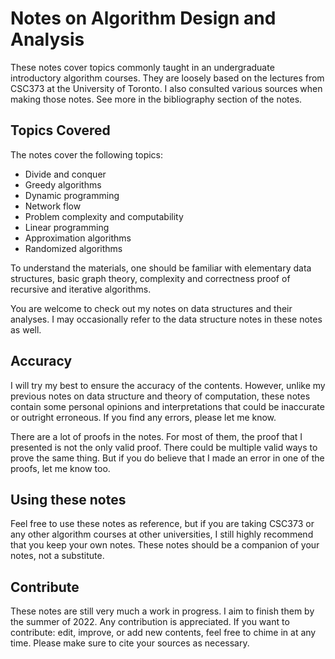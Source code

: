 # Notes on Algorithm Design and Analysis

These notes cover topics commonly taught in an undergraduate introductory algorithm courses. They are loosely based on the lectures from CSC373 at the University of Toronto. I also consulted various sources when making those notes. See more in the bibliography section of the notes.

## Topics Covered

The notes cover the following topics:

- Divide and conquer
- Greedy algorithms
- Dynamic programming
- Network flow
- Problem complexity and computability
- Linear programming
- Approximation algorithms
- Randomized algorithms

To understand the materials, one should be familiar with elementary data structures, basic graph theory, complexity and correctness proof of recursive and iterative algorithms.

You are welcome to check out my notes on data structures and their analyses. I may occasionally refer to the data structure notes in these notes as well.

## Accuracy

I will try my best to ensure the accuracy of the contents. However, unlike my previous notes on data structure and theory of computation, these notes contain some personal opinions and interpretations that could be inaccurate or outright erroneous. If you find any errors, please let me know.

There are a lot of proofs in the notes. For most of them, the proof that I presented is not the only valid proof. There could be multiple valid ways to prove the same thing. But if you do believe that I made an error in one of the proofs, let me know too.

## Using these notes

Feel free to use these notes as reference, but if you are taking CSC373 or any other algorithm courses at other universities, I still highly recommend that you keep your own notes. These notes should be a companion of your notes, not a substitute.

## Contribute

These notes are still very much a work in progress. I aim to finish them by the summer of 2022. Any contribution is appreciated. If you want to contribute: edit, improve, or add new contents, feel free to chime in at any time. Please make sure to cite your sources as necessary.